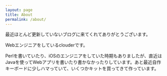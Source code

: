 ```yaml
---
layout: page
title: About
permalink: /about/
---
```


最近ほとんど更新していないブログに来てくれてありがとうございます。

Webエンジニアをしているclouderです。

Perlを書いていたり、iOSのエンジニアをしていた時期もありましたが、直近はJavaを使ってWebアプリを書いたり書かなかったりしています。あと最近自作キーボードに少しハマっていて、いくつかキットを買ってきて作っています。